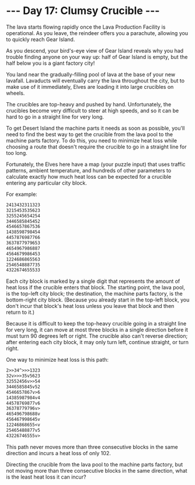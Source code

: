 # --- Day 17: Clumsy Crucible ---

The lava starts flowing rapidly once the Lava Production Facility is
operational. As you leave, the reindeer offers you a parachute, allowing you to
quickly reach Gear Island.

As you descend, your bird's-eye view of Gear Island reveals why you had trouble
finding anyone on your way up: half of Gear Island is empty, but the half below
you is a giant factory city!

You land near the gradually-filling pool of lava at the base of your new
lavafall. Lavaducts will eventually carry the lava throughout the city, but to
make use of it immediately, Elves are loading it into large crucibles on wheels.

The crucibles are top-heavy and pushed by hand. Unfortunately, the crucibles
become very difficult to steer at high speeds, and so it can be hard to go in a
straight line for very long.

To get Desert Island the machine parts it needs as soon as possible, you'll need
to find the best way to get the crucible from the lava pool to the machine parts
factory. To do this, you need to minimize heat loss while choosing a route that
doesn't require the crucible to go in a straight line for too long.

Fortunately, the Elves here have a map (your puzzle input) that uses traffic
patterns, ambient temperature, and hundreds of other parameters to calculate
exactly how much heat loss can be expected for a crucible entering any
particular city block.

For example:

```txt
2413432311323
3215453535623
3255245654254
3446585845452
4546657867536
1438598798454
4457876987766
3637877979653
4654967986887
4564679986453
1224686865563
2546548887735
4322674655533
```

Each city block is marked by a single digit that represents the amount of heat
loss if the crucible enters that block. The starting point, the lava pool, is
the top-left city block; the destination, the machine parts factory, is the
bottom-right city block. (Because you already start in the top-left block, you
don't incur that block's heat loss unless you leave that block and then return
to it.)

Because it is difficult to keep the top-heavy crucible going in a straight line
for very long, it can move at most three blocks in a single direction before it
must turn 90 degrees left or right. The crucible also can't reverse direction;
after entering each city block, it may only turn left, continue straight, or
turn right.

One way to minimize heat loss is this path:

```txt
2>>34^>>>1323
32v>>>35v5623
32552456v>>54
3446585845v52
4546657867v>6
14385987984v4
44578769877v6
36378779796v>
465496798688v
456467998645v
12246868655<v
25465488877v5
43226746555v>
```

This path never moves more than three consecutive blocks in the same direction
and incurs a heat loss of only 102.

Directing the crucible from the lava pool to the machine parts factory, but not
moving more than three consecutive blocks in the same direction, what is the
least heat loss it can incur?
